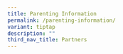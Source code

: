 ```yaml
---
title: Parenting Information
permalink: /parenting-information/
variant: tiptap
description: ""
third_nav_title: Partners
---
```

